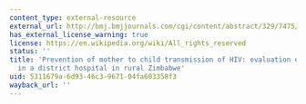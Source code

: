 ```yaml
---
content_type: external-resource
external_url: http://bmj.bmjjournals.com/cgi/content/abstract/329/7475/1147
has_external_license_warning: true
license: https://en.wikipedia.org/wiki/All_rights_reserved
status: ''
title: 'Prevention of mother to child transmission of HIV: evaluation of a pilot programme
  in a district hospital in rural Zimbabwe'
uid: 5311679a-6d93-46c3-9671-04fa603358f3
wayback_url: ''
---
```

